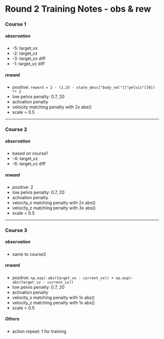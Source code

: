 # Round 2 Training Notes - obs & rew

### Course 1
##### observation
- -5: target_vx
- -2: target_vz
- -3: target_vx diff
- -1: target_vz diff
##### reward
- positive: `reward = 2 - (1.25 - state_desc["body_vel"]["pelvis"][0]) ** 2`
- low pelvis penalty: 0.7, 20
- activation penalty
- velocity matching penalty with 2x abs()
- scale = 0.5
---
### Course 2
##### observation
- based on course1
- -4: target_vz
- -6: target_vz diff
##### reward
- positive: 2
- low pelvis penalty: 0.7, 20
- activation penalty
- velocity_x matching penalty with 2x abs()
- velocity_z matching penalty with 3x abs()
- scale = 0.5
---
### Course 3
##### observation
- same to course2
##### reward
- positive: `np.exp(-abs(target_vx - current_vx)) + np.exp(-abs(target_vz - current_vz))`
- low pelvis penalty: 0.7, 20
- activation penalty
- velocity_x matching penalty with 1x abs()
- velocity_z matching penalty with 1x abs()
- scale = 0.5
##### Others
- action repeat: 1 for training
